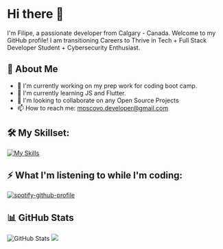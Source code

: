# Hi there 👋

I'm Filipe, a passionate developer from Calgary - Canada. Welcome to my GitHub profile!
I am transitioning Careers to Thrive in Tech + Full Stack Developer Student + Cybersecurity Enthusiast.

## 🚀 About Me

- 🔭 I'm currently working on my prep work for coding boot camp. 
- 🌱 I'm currently learning JS and Flutter.
- 👯 I'm looking to collaborate on any Open Source Projects
- 📫 How to reach me: moscovo.developer@gmail.com

## 🛠️ My Skillset: <br>
[![My Skills](https://skillicons.dev/icons?i=js,html,css,py,flutter,ruby,rails)](https://skillicons.dev)
<!---
Fmoscovo/Fmoscovo is a ✨ special ✨ repository because its `README.md` (this file) appears on your GitHub profile.
You can click the Preview link to take a look at your changes.
--->
## ⚡ What I'm listening to while I'm coding: <br>
[![spotify-github-profile](https://spotify-github-profile.vercel.app/api/view?uid=22r5vgja3ihulk6qnjyhyklmq&cover_image=true&theme=natemoo-re&show_offline=true&background_color=121212&interchange=true&bar_color=53b14f&bar_color_cover=false)](https://github.com/kittinan/spotify-github-profile)


## 📊 GitHub Stats
![GitHub Stats](https://github-readme-stats.vercel.app/api?username=Fmoscovo&show_icons=true&theme=radical)
![](https://komarev.com/ghpvc/?username=Fmoscovo&style=flat-square&color=red&label=PROFILE+VIEWS)
